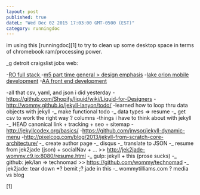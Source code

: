 ```yaml
---
layout: post
published: true
dateL: "Wed Dec 02 2015 17:03:00 GMT-0500 (EST)"
category: runningdoc
---
```





im using this [runningdoc][1] to try to clean up some desktop space in terms of chromebook ram/processing power.

_g detroit craigslist jobs web:

-[RO full stack ](https://detroit.craigslist.org/okl/web/5331939890.html)
-[m5 part time general > design emphasis](https://detroit.craigslist.org/okl/web/5312306951.html)
-[lake orion mobile development](https://detroit.craigslist.org/okl/web/5309776445.html)
-[AA front end development](https://toledo.craigslist.org/web/5338283761.html)

-all that csv, yaml, and json i did yesterday
    -<https://github.com/Shopify/liquid/wiki/Liquid-for-Designers>
    -<http://wommy.github.io/jekyll-lanyon/todo/>
-learned how to loop thru data objects with jekyll
-_ make functional todo
-_ data types => resume
-_ get csv to work the right way ? columns
-things i have to think about with jekyll
    -_ HEAD canonical link + tracking + seo + sitemap
    -<http://jekyllcodex.org/basics/>
        -<https://github.com/jnvsor/jekyll-dynamic-menu>
    -<http://pixelcog.com/blog/2013/jekyll-from-scratch-core-architecture/>
-_ create author page
-_ disqus
-_ translate to JSON
-_ resume from jek2jade (json) + socialNav + ... >> <http://jek2jade-wommy.c9.io:8080/resume.html>
-_ gulp: jekyll + this (prose sucks)
-_ github: jek/lan => technomad >> <https://github.com/wommy/technomad>
-_ jek2jade: tear down +? bemit ;? jade in this
-_ wommytilliams.com ? media vs blog




[1]
